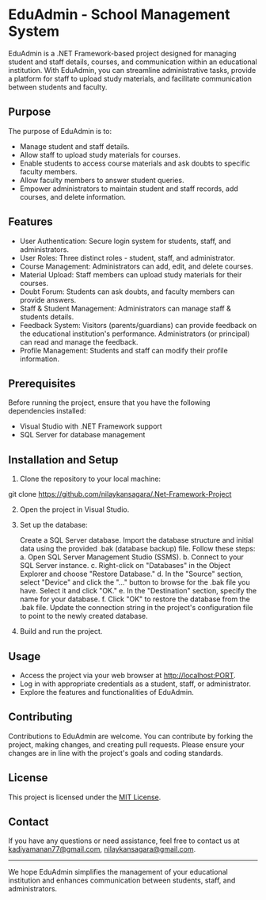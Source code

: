 # EduAdmin - School Management System

EduAdmin is a .NET Framework-based project designed for managing student and staff details, courses, and communication within an educational institution. With EduAdmin, you can streamline administrative tasks, provide a platform for staff to upload study materials, and facilitate communication between students and faculty.

## Purpose

The purpose of EduAdmin is to:

- Manage student and staff details.
- Allow staff to upload study materials for courses.
- Enable students to access course materials and ask doubts to specific faculty members.
- Allow faculty members to answer student queries.
- Empower administrators to maintain student and staff records, add courses, and delete information.

## Features

- User Authentication: Secure login system for students, staff, and administrators.
- User Roles: Three distinct roles - student, staff, and administrator.
- Course Management: Administrators can add, edit, and delete courses.
- Material Upload: Staff members can upload study materials for their courses.
- Doubt Forum: Students can ask doubts, and faculty members can provide answers.
- Staff & Student Management: Administrators can manage staff & students details.
- Feedback System: Visitors (parents/guardians) can provide feedback on the educational institution's performance. Administrators (or principal) can read and manage the feedback.
- Profile Management: Students and staff can modify their profile information.

## Prerequisites

Before running the project, ensure that you have the following dependencies installed:

- Visual Studio with .NET Framework support
- SQL Server for database management

## Installation and Setup

1. Clone the repository to your local machine:

git clone https://github.com/nilaykansagara/.Net-Framework-Project

2. Open the project in Visual Studio.

3. Set up the database:

    Create a SQL Server database.
    Import the database structure and initial data using the provided .bak (database backup) file. Follow these steps:
    a. Open SQL Server Management Studio (SSMS).
    b. Connect to your SQL Server instance.
    c. Right-click on "Databases" in the Object Explorer and choose "Restore Database."
    d. In the "Source" section, select "Device" and click the "..." button to browse for the .bak file you have. Select it and click "OK."
    e. In the "Destination" section, specify the name for your database.
    f. Click "OK" to restore the database from the .bak file.
    Update the connection string in the project's configuration file to point to the newly created database.

4. Build and run the project.

## Usage

- Access the project via your web browser at [http://localhost:PORT](http://localhost:PORT).
- Log in with appropriate credentials as a student, staff, or administrator.
- Explore the features and functionalities of EduAdmin.

## Contributing

Contributions to EduAdmin are welcome. You can contribute by forking the project, making changes, and creating pull requests. Please ensure your changes are in line with the project's goals and coding standards.

## License

This project is licensed under the [MIT License](LICENSE.md).

## Contact

If you have any questions or need assistance, feel free to contact us at kadiyamanan77@gmail.com, nilaykansagara@gmail.com.

---

We hope EduAdmin simplifies the management of your educational institution and enhances communication between students, staff, and administrators.